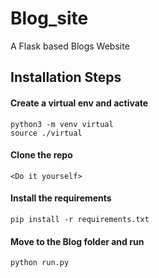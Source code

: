 # Blog_site
A Flask based Blogs Website

## Installation Steps

#### Create a virtual env and activate
```
python3 -m venv virtual
source ./virtual
```

#### Clone the repo
```
<Do it yourself>
```

#### Install the requirements
```
pip install -r requirements.txt
```
#### Move to the Blog folder and run
```
python run.py
```
